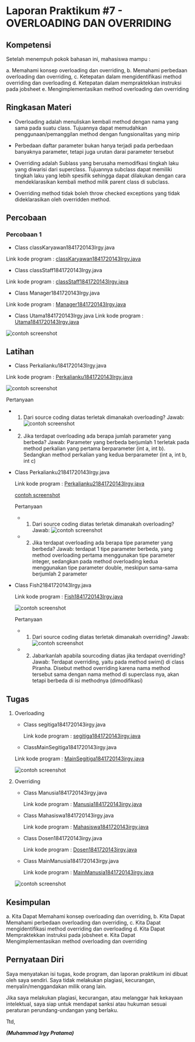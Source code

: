 # Laporan Praktikum #7 - OVERLOADING DAN OVERRIDING

## Kompetensi
Setelah menempuh pokok bahasan ini, mahasiswa mampu : 

a. Memahami konsep overloading dan overriding, 
b. Memahami perbedaan overloading dan overriding, 
c. Ketepatan dalam mengidentifikasi method overriding dan overloading 
d. Ketepatan dalam mempraktekkan instruksi pada jobsheet 
e. Mengimplementasikan method overloading dan overriding


## Ringkasan Materi

- Overloading adalah menuliskan kembali method dengan nama yang sama pada suatu class. Tujuannya dapat 
  memudahkan penggunaan/pemanggilan method dengan fungsionalitas yang mirip

- Perbedaan daftar parameter bukan hanya terjadi pada perbedaan banyaknya parameter, tetapi juga urutan darai parameter tersebut

- Overriding adalah Sublass yang berusaha memodifkasi tingkah laku yang diwarisi dari superclass. 
  Tujuannya subclass dapat memiliki tingkah laku yang lebih spesifik sehingga dapat dilakukan 
  dengan cara mendeklarasikan kembali method milik parent class di subclass. 

- Overriding method tidak boleh throw checked exceptions yang tidak dideklarasikan oleh overridden method. 

## Percobaan

### Percobaan 1

- Class classKaryawan1841720143Irgy.java

Link kode program : [classKaryawan1841720143Irgy.java](../../src/7_Overriding_dan_Overloading/jobsheet7/ClassKaryawan1841720143Irgy.java)

- Class classStaff1841720143Irgy.java

Link kode program : [classStaff1841720143Irgy.java](../../src/7_Overriding_dan_Overloading/jobsheet7/classStaff1841720143Irgy.java)

- Class Manager1841720143Irgy.java

Link kode program : [Manager1841720143Irgy.java](../../src/7_Overriding_dan_Overloading/jobsheet7/Manager1841720143Irgy.java)

- Class Utama1841720143Irgy.java
Link kode program : [Utama1841720143Irgy.java](../../src/7_Overriding_dan_Overloading/jobsheet7/Utama1841720143Irgy.java)

![contoh screenshot](img/utamamain.png)

## Latihan

- Class Perkalianku1841720143Irgy.java

Link kode program : [Perkalianku1841720143Irgy.java](../../src/7_Overriding_dan_Overloading/jobsheet7/Perkalianku1841720143irgy.java)

![contoh screenshot](img/Perkalian.png)

Pertanyaan 
 
  - 1. Dari source coding diatas terletak dimanakah overloading?
       Jawab: 
       ![contoh screenshot](img/jwb1.png)

  - 2. Jika terdapat overloading ada berapa jumlah parameter yang berbeda? 
       Jawab:
       Parameter yang berbeda berjumlah 1 terletak pada method perkalian yang pertama berparameter (int a, int b). 
       Sedangkan method perkalian yang kedua berparameter (int a, int b, int c) 


- Class Perkalianku21841720143Irgy.java

  Link kode program : [Perkalianku21841720143Irgy.java](../../src/7_Overriding_dan_Overloading/jobsheet7/Perkalianku21841720143Irgy.java)

  [contoh screenshot](img/perkalian2.png)

  Pertanyaan 
 
   - 1. Dari source coding diatas terletak dimanakah overloading? 
       Jawab: 
       ![contoh screenshot](img/jwb2.png)

   - 2. Jika terdapat overloading ada berapa tipe parameter yang berbeda? 
       Jawab:
       terdapat 1 tipe parameter berbeda, yang method overloading pertama menggunakan tipe parameter integer, sedangkan pada method overloading kedua menggunakan tipe parameter double, meskipun sama-sama berjumlah 2 parameter

- Class Fish21841720143Irgy.java

  Link kode program : [Fish1841720143Irgy.java](../../src/7_Overriding_dan_Overloading/jobsheet7/Fish1841720143Irgy.java)

  ![contoh screenshot](img/jwb3.png)

   Pertanyaan 
 
   - 1.  Dari source coding diatas terletak dimanakah overriding?
       Jawab: 
       ![contoh screenshot](img/Fish.png)

   - 2. Jabarkanlah apabila sourcoding diatas jika terdapat overriding?
       Jawab:
       Terdapat overriding, yaitu pada method swim() di class Piranha. Disebut method overriding karena nama method tersebut sama dengan
       nama method di superclass nya, akan tetapi berbeda di isi methodnya (dimodifikasi)  

## Tugas

1. Overloading
   
   - Class segitiga1841720143irgy.java

     Link kode program : [segitiga1841720143irgy.java](../../src/7_Overriding_dan_Overloading/tugasjobsheet7/segitiga1841720143irgy.java)
   
    - ClassMainSegitiga1841720143irgy.java

     Link kode program : [MainSegitiga1841720143irgy.java](../../src/7_Overriding_dan_Overloading/tugasjobsheet7/MainSegitiga1841720143irgy.java)
      
     ![contoh screenshot](img/tgs1.png)


2. Overriding
   
   - Class Manusia1841720143irgy.java

     Link kode program : [Manusia1841720143irgy.java](../../src/7_Overriding_dan_Overloading/tugasjobsheet7/Manusia1841720143irgy.java)
 

   - Class Mahasiswa1841720143irgy.java

     Link kode program : [Mahasiswa1841720143irgy.java](../../src/7_Overriding_dan_Overloading/tugasjobsheet7/Mahasiswa1841720143irgy.java)


   - Class Dosen1841720143irgy.java

     Link kode program : [Dosen1841720143irgy.java](../../src/7_Overriding_dan_Overloading/tugasjobsheet7/Dosen1841720143irgy.java)
      
  
   - Class MainManusia1841720143irgy.java

     Link kode program : [MainManusia1841720143irgy.java](../../src/7_Overriding_dan_Overloading/tugasjobsheet7/MainManusia1841720143irgy.java)
     
    ![contoh screenshot](img/tgs2.png)
  


## Kesimpulan

a. Kita Dapat Memahami konsep overloading dan overriding, 
b. Kita Dapat Memahami perbedaan overloading dan overriding, 
c. Kita Dapat mengidentifikasi method overriding dan overloading 
d. Kita Dapat Mempraktekkan instruksi pada jobsheet 
e. Kita Dapat Mengimplementasikan method overloading dan overriding



## Pernyataan Diri

Saya menyatakan isi tugas, kode program, dan laporan praktikum ini dibuat oleh saya sendiri. Saya tidak melakukan plagiasi, kecurangan, menyalin/menggandakan milik orang lain.

Jika saya melakukan plagiasi, kecurangan, atau melanggar hak kekayaan intelektual, saya siap untuk mendapat sanksi atau hukuman sesuai peraturan perundang-undangan yang berlaku.

Ttd,

***(Muhammad Irgy Pratama)***

